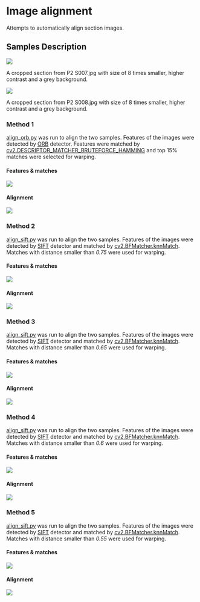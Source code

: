 # Image alignment
Attempts to automatically align section images.

## Samples Description 
![](sec1_con_resized.png)

A cropped section from P2 S007.jpg with size of 8 times smaller, higher contrast and a grey background.

![](sec2_con_resized.png)

A cropped section from P2 S008.jpg with size of 8 times smaller, higher contrast and a grey background.

### Method 1
[align_orb.py](align_orb.py) was run to align the two samples. Features of the images were detected by [ORB](https://docs.opencv.org/master/d1/d89/tutorial_py_orb.html) detector. Features were matched by [cv2.DESCRIPTOR_MATCHER_BRUTEFORCE_HAMMING](https://docs.opencv.org/3.4/db/d39/classcv_1_1DescriptorMatcher.html) and top 15% matches were selected for warping.

#### Features & matches
![](results/matches_orb.jpg)
#### Alignment
![](results/aligned_orb.jpg)

### Method 2
[align_sift.py](align_sift.py) was run to align the two samples. Features of the images were detected by [SIFT](https://docs.opencv.org/master/da/df5/tutorial_py_sift_intro.html) detector and matched by [cv2.BFMatcher.knnMatch](https://docs.opencv.org/master/d3/da1/classcv_1_1BFMatcher.html). Matches with distance smaller than *0.75* were used for warping.
#### Features & matches
![](results/matches_075.jpg)
#### Alignment
![](results/aligned_075.jpg)

### Method 3
[align_sift.py](align_sift.py) was run to align the two samples. Features of the images were detected by [SIFT](https://docs.opencv.org/master/da/df5/tutorial_py_sift_intro.html) detector and matched by [cv2.BFMatcher.knnMatch](https://docs.opencv.org/master/d3/da1/classcv_1_1BFMatcher.html). Matches with distance smaller than *0.65* were used for warping.
#### Features & matches
![](results/matches_065.jpg)
#### Alignment
![](results/aligned_065.jpg)

### Method 4
[align_sift.py](align_sift.py) was run to align the two samples. Features of the images were detected by [SIFT](https://docs.opencv.org/master/da/df5/tutorial_py_sift_intro.html) detector and matched by [cv2.BFMatcher.knnMatch](https://docs.opencv.org/master/d3/da1/classcv_1_1BFMatcher.html). Matches with distance smaller than *0.6* were used for warping.
#### Features & matches
![](results/matches_060.jpg)
#### Alignment
![](results/aligned_060.jpg)

### Method 5
[align_sift.py](align_sift.py) was run to align the two samples. Features of the images were detected by [SIFT](https://docs.opencv.org/master/da/df5/tutorial_py_sift_intro.html) detector and matched by [cv2.BFMatcher.knnMatch](https://docs.opencv.org/master/d3/da1/classcv_1_1BFMatcher.html). Matches with distance smaller than *0.55* were used for warping.
#### Features & matches
![](results/matches_055.jpg)
#### Alignment
![](results/aligned_055.jpg)
